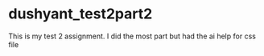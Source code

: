 # dushyant_test2part2
This is my test 2 assignment. I did the most part but had the ai help for css file
